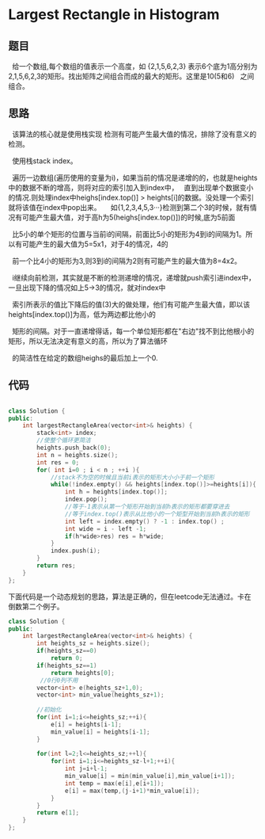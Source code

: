 # Largest Rectangle in Histogram


## 题目

   给一个数组,每个数组的值表示一个高度，如 {2,1,5,6,2,3} 表示6个底为1高分别为2,1,5,6,2,3的矩形。找出矩阵之间组合而成的最大的矩形。这里是10(5和6)
   之间组合。

## 思路

   该算法的核心就是使用栈实现 检测有可能产生最大值的情况，排除了没有意义的检测。
   
   使用栈stack<int> index。
 
   遍历一边数组(遍历使用的变量为i)，如果当前的情况是递增的的，也就是heights中的数据不断的增高，则将对应的索引加入到index中，
   直到出现单个数据变小的情况.则处理index中heighs[index.top()] > heights[i]的数据。没处理一个索引就将该值在index中pop出来。
   
   如{1,2,3,4,5,3···}检测到第二个3的时候，就有情况有可能产生最大值，对于高h为5(heighs[index.top()])的时候,底为5前面
   
   比5小的单个矩形的位置与当前i的间隔，前面比5小的矩形为4到i的间隔为1。所以有可能产生的最大值为5=5x1，对于4的情况，4的
   
   前一个比4小的矩形为3,则3到i的间隔为2则有可能产生的最大值为8=4x2。
   
   i继续向前检测，其实就是不断的检测递增的情况，递增就push索引进index中，一旦出现下降的情况如上5->3的情况，就对index中
   
   索引所表示的值比下降后的值(3)大的做处理，他们有可能产生最大值，即以该heights[index.top()]为高，低为两边都比他小的
   
   矩形的间隔。对于一直递增得话，每一个单位矩形都在"右边"找不到比他根小的矩形，所以无法决定有意义的高，所以为了算法循环
   
   的简洁性在给定的数组heighs的最后加上一个0.
   
## 代码

```cpp

class Solution {
public:
    int largestRectangleArea(vector<int>& heights) {
        stack<int> index;
        //使整个循环更简洁
        heights.push_back(0);
        int n = heights.size();
        int res = 0;
        for( int i=0 ; i < n ; ++i ){
            //stack不为空的时候且当前i表示的矩形大小小于前一个矩形
            while(!index.empty() && heights[index.top()]>=heights[i]){
                int h = heights[index.top()];
                index.pop();
                //等于-1表示从第一个矩形开始到当前h表示的矩形都要穿进去
                //等于index.top()表示从比他小的一个矩型开始到当前h表示的矩形
                int left = index.empty() ? -1 : index.top() ;
                int wide = i - left -1;
                if(h*wide>res) res = h*wide;
            }
            index.push(i);
        }    
        return res;
    }
};

```


下面代码是一个动态规划的思路，算法是正确的，但在leetcode无法通过。卡在倒数第二个例子。

```cpp
class Solution {
public:
    int largestRectangleArea(vector<int>& heights) {
        int heights_sz = heights.size();
        if(heights_sz==0) 
            return 0;
        if(heights_sz==1) 
            return heights[0];
         //0行0列不用
        vector<int> e(heights_sz+1,0);  
        vector<int> min_value(heights_sz+1);
        
        //初始化
        for(int i=1;i<=heights_sz;++i){
            e[i] = heights[i-1];
            min_value[i] = heights[i-1];
        }
        
        for(int l=2;l<=heights_sz;++l){
            for(int i=1;i<=heights_sz-l+1;++i){
                int j=i+l-1;
                min_value[i] = min(min_value[i],min_value[i+1]);
                int temp = max(e[i],e[i+1]);
                e[i] = max(temp,(j-i+1)*min_value[i]);
            }
        } 
        return e[1];
    }
};

```
